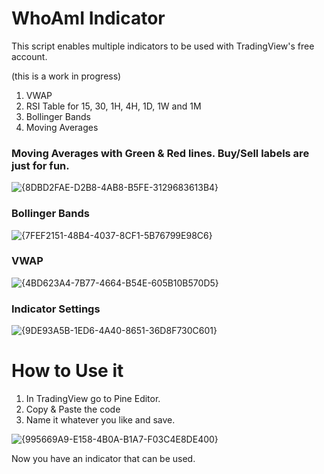 # WhoAmI Indicator
This script enables multiple indicators to be used with TradingView's free account.

(this is a work in progress)

1. VWAP
2. RSI Table for 15, 30, 1H, 4H, 1D, 1W and 1M
3. Bollinger Bands
4. Moving Averages

### Moving Averages with Green & Red lines.  Buy/Sell labels are just for fun.

![{8DBD2FAE-D2B8-4AB8-B5FE-3129683613B4}](https://github.com/user-attachments/assets/24c02ff7-6f1c-442e-9b73-ea4c65dce21f)

### Bollinger Bands

![{7FEF2151-48B4-4037-8CF1-5B76799E98C6}](https://github.com/user-attachments/assets/1ecad0b9-661a-4778-8afc-387829b1fbdd)

### VWAP

![{4BD623A4-7B77-4664-B54E-605B10B570D5}](https://github.com/user-attachments/assets/b5c686b9-d077-4ee2-bef1-7c61d21e2ce9)

### Indicator Settings

![{9DE93A5B-1ED6-4A40-8651-36D8F730C601}](https://github.com/user-attachments/assets/567ab8d3-eb5e-4c6e-b8e3-bdf37e8eae67)

# How to Use it

1. In TradingView go to Pine Editor.
2. Copy & Paste the code
3. Name it whatever you like and save.

![{995669A9-E158-4B0A-B1A7-F03C4E8DE400}](https://github.com/user-attachments/assets/f4e2d4b7-ab88-4e98-9879-7ab80115cca0)

Now you have an indicator that can be used.
